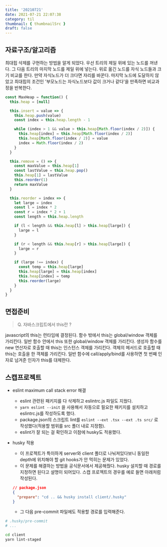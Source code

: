 ```yaml
---
title: '20210721'
date: 2021-07-21 22:07:38
category: til
thumbnail: { thumbnailSrc }
draft: false
---
```


## 자료구조/알고리즘

최대힙 삭제를 구현하는 방법을 알게 되었다.
우선 트리의 제일 위에 있는 노드를 꺼낸다.
그 다음 트리의 마지막 노드를 제일 위에 넣는다.
위로 옮긴 노드를 자식 노드들과 크기 비교를 한다.
만약 자식노드가 더 크다면 자리를 바꾼다.
마지막 노드에 도달하지 않았고 최대힙의 조건인 '부모노드는 자식노드보다 값이 크거나 같다'을 만족하면 비교과정을 반복한다.

```js
const MaxHeap = function() {
  this.heap = [null]

  this.insert = value => {
    this.heap.push(value)
    const index = this.heap.length - 1

    while (index > 1 && value > this.heap[Math.floor(index / 2)]) {
      this.heap[index] = this.heap[Math.floor(index / 2)]
      this.heap[Math.floor(index / 2)] = value
      index = Math.floor(index / 2)
    }
  }

  this.remove = () => {
    const maxValue = this.heap[1]
    const lastValue = this.heap.pop()
    this.heap[1] = lastValue
    this.reorder(1)
    return maxValue
  }

  this.reorder = index => {
    let large = index
    const l = index * 2
    const r = index * 2 + 1
    const length = this.heap.length

    if (l < length && this.heap[l] > this.heap[large]) {
      large = l
    }

    if (r < length && this.heap[r] > this.heap[large]) {
      large = r
    }

    if (large !== index) {
      const temp = this.heap[large]
      this.heap[large] = this.heap[index]
      this.heap[index] = temp
      this.reorder(large)
    }
  }
}
```

## 면접준비

> Q. 자바스크립트에서 this란 ?

javascript의 this는 런타임에 결정된다. 함수 밖에서 this는 global/window 객체를 가리킨다.
일반 함수 안에서 this 또한 global/window 객체를 가리킨다.
생성자 함수를 new 연산자로 호출할 때 this는 인스턴스 객체를 가리킨다.
객체의 메서드로 호출할 때 this는 호출을 한 객체를 가리킨다.
일반 함수에 call/apply/bind를 사용하면 첫 번째 인자로 넘겨준 인자가 this를 대체한다.

## 스캡프로젝트

- eslint maximum call stack error 해결
  - eslint 관련된 패키지를 다 삭제하고 eslintrc.js 파일도 지웠다.
  - `yarn eslint --init` 을 사용해서 자동으로 필요한 패키지를 설치하고 eslintrc.js를 작성하도록 했다.
  - package.json의 스크립트 lint를 `eslint --ext .tsx --ext .ts src/` 로 작성했다(적용할 범위를 src 폴더 내로 지정함).
  - eslint가 잘 되는 걸 확인하고 이참에 husky도 적용했다.
- husky 적용

  - 이 프로젝트가 특이하게 server와 client 폴더로 나눠져있다보니 동일한 depth에 위치해야 할 git hooks가 안 먹히는 문제가 있었다.
  - 이 문제를 해결하는 방법을 공식문서에서 제공해줬다. husky 설치할 때 경로를 지정하면 된다고 설명이 되어있다. 스캡 프로젝트의 경우를 예로 들면 아래처럼 작성된다.

  ```json
  // package.json
  {
    "prepare": "cd .. && husky install client/.husky"
  }
  ```

  - 그 다음 pre-commit 파일에도 적용할 경로를 입력해준다.

```sh
# .husky/pre-commit
# ...

cd client
yarn lint-staged

```
